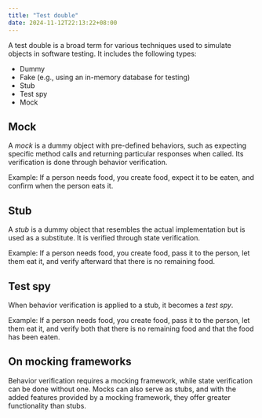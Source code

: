 ```yaml
---
title: "Test double"
date: 2024-11-12T22:13:22+08:00
---
```


A test double is a broad term for various techniques used to simulate objects in software testing. It includes the following types:

  - Dummy
  - Fake (e.g., using an in-memory database for testing)
  - Stub
  - Test spy
  - Mock

## Mock

A *mock* is a dummy object with pre-defined behaviors, such as expecting specific method calls and returning particular responses when called. Its verification is done through behavior verification.

Example: If a person needs food, you create food, expect it to be eaten, and confirm when the person eats it.

## Stub

A *stub* is a dummy object that resembles the actual implementation but is used as a substitute. It is verified through state verification.

Example: If a person needs food, you create food, pass it to the person, let them eat it, and verify afterward that there is no remaining food.

## Test spy

When behavior verification is applied to a stub, it becomes a *test spy*.

Example: If a person needs food, you create food, pass it to the person, let them eat it, and verify both that there is no remaining food and that the food has been eaten.

## On mocking frameworks

Behavior verification requires a mocking framework, while state verification can be done without one. Mocks can also serve as stubs, and with the added features provided by a mocking framework, they offer greater functionality than stubs.
